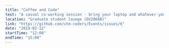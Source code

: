 ```yaml
---
title: "Coffee and Code"
text: "A casual co-working session - bring your laptop and whatever you're working on!"
location: "Graduate student lounge (DV2068B)"
link: "https://github.com/utm-coders/Events/issues/6"
date: "2019-02-12"
startTime: "12:00"
endTime: "15:00"
---
```

